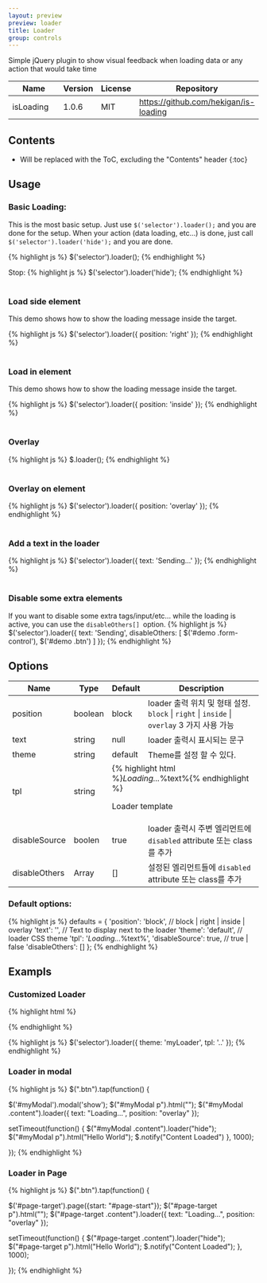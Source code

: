 ```yaml
---
layout: preview
preview: loader
title: Loader
group: controls
---
```


Simple jQuery plugin to show visual feedback when loading data or any action that would take time

<div class="table-responsive">
  <table class="table table-bordered">
    <thead>
     <tr class="bg-faded">
       <th style="width: 150px;">Name</th>
       <th>Version</th>
       <th>License</th>
       <th>Repository</th>
     </tr>
    </thead>
    <tbody>
     <tr>
      <td>isLoading</td>
      <td>1.0.6</td>
      <td>MIT</td>
       <td>
        <a href="https://github.com/hekigan/is-loading">https://github.com/hekigan/is-loading</a>
       </td>
     </tr>
    </tbody>
  </table>
</div>



## Contents

* Will be replaced with the ToC, excluding the "Contents" header
{:toc}

## Usage

### Basic Loading:

This is the most basic setup. Just use `$('selector').loader();` and you are done for the setup.
When your action (data loading, etc...) is done, just call `$('selector').loader('hide');` and you are done.

{% highlight js %}
$('selector').loader();
{% endhighlight %}

Stop:
{% highlight js %}
$('selector').loader('hide');
{% endhighlight %}
<br><br>

### Load side element
This demo shows how to show the loading message inside the target.

{% highlight js %}
$('selector').loader({ position: 'right' });
{% endhighlight %}
<br><br>

### Load in element
This demo shows how to show the loading message inside the target.

{% highlight js %}
$('selector').loader({ position: 'inside' });
{% endhighlight %}
<br><br>

### Overlay
{% highlight js %}
$.loader();
{% endhighlight %}
<br><br>

### Overlay on element
{% highlight js %}
$('selector').loader({ position: 'overlay' });
{% endhighlight %}
<br><br>

### Add a text in the loader
{% highlight js %}
$('selector').loader({ text: 'Sending...' });
{% endhighlight %}
<br><br>


### Disable some extra elements
If you want to disable some extra tags/input/etc... while the loading is active, you can use the `disableOthers[] `option.
{% highlight js %}
$('selector').loader({
  text: 'Sending',
  disableOthers: [
    $('#demo .form-control'),
    $('#demo .btn')
  ]
});
{% endhighlight %}


## Options

<div class="table-responsive">
  <table class="table table-bordered table-striped">
    <thead>
     <tr>
       <th style="width: 100px;">Name</th>
       <th style="width: 50px;">Type</th>
       <th style="width: 50px;">Default</th>
       <th>Description</th>
     </tr>
    </thead>
    <tbody>
     <tr>
       <td>position</td>
       <td>boolean</td>
       <td>block</td>
       <td>
       loader 출력 위치 및 형태 설정.
       <code>block</code> | <code>right</code> | <code>inside</code> | <code>overlay</code> 3 가지 사용 가능
       </td>
     </tr>
     <tr>
       <td>text</td>
       <td>string</td>
       <td>null</td>
       <td>
        loader 출력시 표시되는 문구
       </td>
     </tr>
     <tr>
       <td>theme</td>
       <td>string</td>
       <td>default</td>
       <td>Theme를 설정 할 수 있다.</td>
     </tr>
     <tr>
       <td>tpl</td>
       <td>string</td>
       <td colspan="2">
       {% highlight html %}<span class="loader-wrapper %wrapper% %theme%"><i class="loader">Loading...</i>%text%</span>{% endhighlight %}
       <p>Loader template</p>
       </td>
     </tr>
     <tr>
       <td>disableSource</td>
       <td>boolen</td>
       <td>true</td>
       <td>loader 출력시 주변 엘리먼트에 <code>disabled</code> attribute 또는 class를 추가</td>
     </tr>
     <tr>
       <td>disableOthers</td>
       <td>Array</td>
       <td>[]</td>
       <td>설정된 엘리먼트들에 <code>disabled</code> attribute 또는 class를 추가</td>
     </tr>
    </tbody>
  </table>
</div>

### Default options:

{% highlight js %}
defaults = {
  'position': 'block',        // block | right | inside | overlay
  'text': '',                 // Text to display next to the loader
  'theme': 'default',    // loader CSS theme
  'tpl': '<span class="loader-wrapper %wrapper% %theme%"><i class="loader">Loading...</i>%text%</span>',
  'disableSource': true,      // true | false
  'disableOthers': []
};
{% endhighlight %}


## Exampls

### Customized Loader
{% highlight html %}
<style>
  .loader-overlay {...}
  .loader-overlay .loader-wrapper.myLoader {...}
</style>
{% endhighlight %}

{% highlight js %}
$('selector').loader({
  theme: 'myLoader',
  tpl: '..'
});
{% endhighlight %}

### Loader in modal
{% highlight js %}
$(".btn").tap(function() {

  $('#myModal').modal('show');
  $("#myModal p").html("");
  $("#myModal .content").loader({
    text:       "Loading...",
    position:   "overlay"
  });

  setTimeout(function() {
    $("#myModal .content").loader("hide");
    $("#myModal p").html("Hello World");
    $.notify("Content Loaded")
  }, 1000);

});
{% endhighlight %}


### Loader in Page
{% highlight js %}
$(".btn").tap(function() {

  $('#page-target').page({start: "#page-start"});
  $("#page-target p").html("");
  $("#page-target .content").loader({
    text:       "Loading...",
    position:   "overlay"
  });

  setTimeout(function() {
    $("#page-target .content").loader("hide");
    $("#page-target p").html("Hello World");
    $.notify("Content Loaded");
  }, 1000);

});
{% endhighlight %}
<br><br><br><br><br><br>
